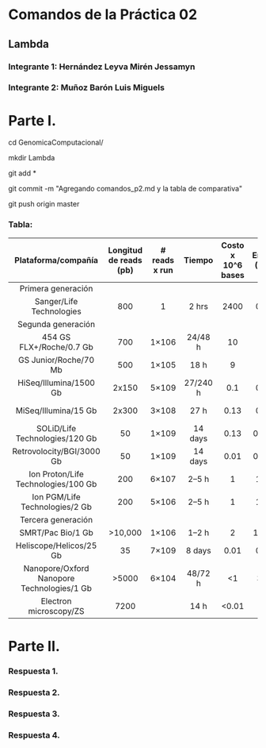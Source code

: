 # Comandos de la Práctica 02
## Lambda
### Integrante 1: Hernández Leyva Mirén Jessamyn
### Integrante 2: Muñoz Barón Luis Miguels

# Parte I.

cd GenomicaComputacional/

mkdir Lambda

git add *

git commit -m "Agregando comandos_p2.md y la tabla de comparativa"

git push origin master


### Tabla:

|             Plataforma/compañía            | Longitud de reads (pb) | # reads x run |  Tiempo  | Costo x 10^6 bases | Error (%) |         Química        |
|:------------------------------------------:|:----------------------:|:-------------:|:--------:|:------------------:|:---------:|:----------------------:|
|             Primera generación             |                        |               |          |                    |           |                        |
|          Sanger/Life Technologies          |           800          |       1       |   2 hrs  |        2400        |    0.3    |   Dideoxy terminator   |
|             Segunda generación             |                        |               |          |                    |           |                        |
|          454 GS FLX+/Roche/0.7 Gb          |           700          |     1×106     |  24/48 h |         10         |     1     |     Pyrosequencing     |
|            GS Junior/Roche/70 Mb           |           500          |     1×105     |   18 h   |          9         |           |     Pyrosequencing     |
|           HiSeq/Illumina/1500 Gb           |          2x150         |     5×109     | 27/240 h |         0.1        |    0.8    | Reversible terminators |
|            MiSeq/Illumina/15 Gb            |          2x300         |     3×108     |   27 h   |        0.13        |    0.8    | Reversible terminators |
|       SOLiD/Life Technologies/120 Gb       |           50           |     1×109     |  14 days |        0.13        |    0.01   |        Ligation        |
|          Retrovolocity/BGI/3000 Gb         |           50           |     1×109     |  14 days |        0.01        |    0.01   |    Nanoball/ligation   |
|     Ion Proton/Life Technologies/100 Gb    |           200          |     6×107     |   2–5 h  |          1         |    1.7    |    Proton detection    |
|       Ion PGM/Life Technologies/2 Gb       |           200          |     5×106     |   2–5 h  |          1         |    1.7    |    Proton detection    |
|             Tercera generación             |                        |               |          |                    |           |                        |
|              SMRT/Pac Bio/1 Gb             |         >10,000        |     1×106     |   1–2 h  |          2         |    12.9   |      Real-time SMS     |
|           Heliscope/Helicos/25 Gb          |           35           |     7×109     |  8 days  |        0.01        |    0.2    |      Real-time SMS     |
| Nanopore/Oxford Nanopore Technologies/1 Gb |          >5000         |     6×104     |  48/72 h |         <1         |     34    |      Real-time SMS     |
|           Electron microscopy/ZS           |          7200          |               |   14 h   |        <0.01       |           |      Real-time SMS     |					

# Parte II.

### Respuesta 1.

### Respuesta 2.

### Respuesta 3.

### Respuesta 4.
